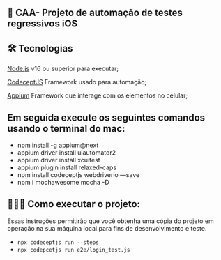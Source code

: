 ## 🚀 CAA- Projeto de automação de testes regressivos iOS

## 🛠️  Tecnologias
 
[Node.js](https://nodejs.org/) v16 ou superior para executar;

[CodeceptJS](https://codecept.io/) Framework usado para automação;

[Appium](https://appium.io/docs/en/2.1/) Framework que interage com os elementos no celular;

## Em seguida execute os seguintes comandos usando o terminal do mac:

- npm install -g appium@next 
- appium driver install uiautomator2 
- appium driver install xcuitest
- appium plugin install relaxed-caps 
- npm install codeceptjs webdriverio —save 
- npm i mochawesome mocha -D


## 👨🏻‍💻 Como executar o projeto:
Essas instruções permitirão que você obtenha uma cópia do projeto em operação na sua máquina local para fins de desenvolvimento e teste.

 - `npx codeceptjs run --steps`
 - `npx codepcetjs run e2e/login_test.js`
 



